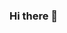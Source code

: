 ### Hi there 👋

<!--
**babaniyi/babaniyi** is a ✨ _special_ ✨ repository because its `README.md` (this file) appears on your GitHub profile.

Here are some ideas to get you started:

- 🔭 Data and BI Analyst who takes pride in building models and performing data analysis with the aim of transforming them into insights for strategic decision making.
- 🌱 I’m currently learning the efficient use of cloud systems such as GCP and Azure for Machine Learning problems.
- 👯 I’m looking to collaborate on application of data science and ML techniques to solve business problems.
- 🤔 I’m looking for help on getting a job for Data Scientist, Data Analyst & Business Intelligence Engineer positions.
- 💬 Ask me about Statistics, Data Science and Machine Learning
- 📫 How to reach me: @Babaniyi_stats on twitter
-->
